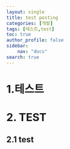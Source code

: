 ```yaml
---
layout: single
title: test posting
categories: [개발]
tags: [테스트,test]
toc: true
author_profile: false
sidebar: 
    nav: "docs"
search: true
---
```


# 1.테스트 
# 2. TEST
## 2.1 test
